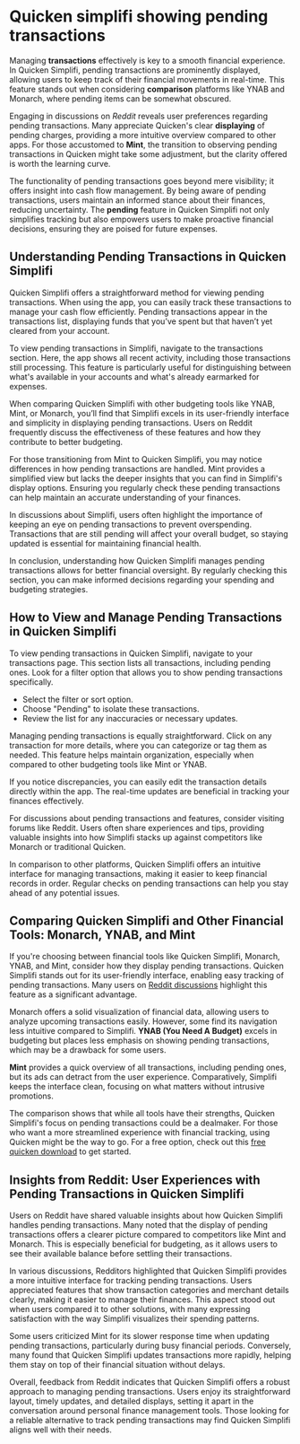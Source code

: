 Quicken simplifi showing pending transactions
=============================================

Managing **transactions** effectively is key to a smooth financial experience. In Quicken Simplifi, pending transactions are prominently displayed, allowing users to keep track of their financial movements in real-time. This feature stands out when considering **comparison** platforms like YNAB and Monarch, where pending items can be somewhat obscured.

Engaging in discussions on *Reddit* reveals user preferences regarding pending transactions. Many appreciate Quicken's clear **displaying** of pending charges, providing a more intuitive overview compared to other apps. For those accustomed to **Mint**, the transition to observing pending transactions in Quicken might take some adjustment, but the clarity offered is worth the learning curve.

The functionality of pending transactions goes beyond mere visibility; it offers insight into cash flow management. By being aware of pending transactions, users maintain an informed stance about their finances, reducing uncertainty. The **pending** feature in Quicken Simplifi not only simplifies tracking but also empowers users to make proactive financial decisions, ensuring they are poised for future expenses.

Understanding Pending Transactions in Quicken Simplifi
------------------------------------------------------

Quicken Simplifi offers a straightforward method for viewing pending transactions. When using the app, you can easily track these transactions to manage your cash flow efficiently. Pending transactions appear in the transactions list, displaying funds that you’ve spent but that haven’t yet cleared from your account.

To view pending transactions in Simplifi, navigate to the transactions section. Here, the app shows all recent activity, including those transactions still processing. This feature is particularly useful for distinguishing between what's available in your accounts and what's already earmarked for expenses.

When comparing Quicken Simplifi with other budgeting tools like YNAB, Mint, or Monarch, you’ll find that Simplifi excels in its user-friendly interface and simplicity in displaying pending transactions. Users on Reddit frequently discuss the effectiveness of these features and how they contribute to better budgeting.

For those transitioning from Mint to Quicken Simplifi, you may notice differences in how pending transactions are handled. Mint provides a simplified view but lacks the deeper insights that you can find in Simplifi's display options. Ensuring you regularly check these pending transactions can help maintain an accurate understanding of your finances.

In discussions about Simplifi, users often highlight the importance of keeping an eye on pending transactions to prevent overspending. Transactions that are still pending will affect your overall budget, so staying updated is essential for maintaining financial health.

In conclusion, understanding how Quicken Simplifi manages pending transactions allows for better financial oversight. By regularly checking this section, you can make informed decisions regarding your spending and budgeting strategies.

How to View and Manage Pending Transactions in Quicken Simplifi
---------------------------------------------------------------

To view pending transactions in Quicken Simplifi, navigate to your transactions page. This section lists all transactions, including pending ones. Look for a filter option that allows you to show pending transactions specifically.

* Select the filter or sort option.
* Choose "Pending" to isolate these transactions.
* Review the list for any inaccuracies or necessary updates.

Managing pending transactions is equally straightforward. Click on any transaction for more details, where you can categorize or tag them as needed. This feature helps maintain organization, especially when compared to other budgeting tools like Mint or YNAB.

If you notice discrepancies, you can easily edit the transaction details directly within the app. The real-time updates are beneficial in tracking your finances effectively.

For discussions about pending transactions and features, consider visiting forums like Reddit. Users often share experiences and tips, providing valuable insights into how Simplifi stacks up against competitors like Monarch or traditional Quicken.

In comparison to other platforms, Quicken Simplifi offers an intuitive interface for managing transactions, making it easier to keep financial records in order. Regular checks on pending transactions can help you stay ahead of any potential issues.

Comparing Quicken Simplifi and Other Financial Tools: Monarch, YNAB, and Mint
-----------------------------------------------------------------------------

If you're choosing between financial tools like Quicken Simplifi, Monarch, YNAB, and Mint, consider how they display pending transactions. Quicken Simplifi stands out for its user-friendly interface, enabling easy tracking of pending transactions. Many users on [Reddit discussions](https://www.reddit.com/r/personalfinance) highlight this feature as a significant advantage.

Monarch offers a solid visualization of financial data, allowing users to analyze upcoming transactions easily. However, some find its navigation less intuitive compared to Simplifi. **YNAB (You Need A Budget)** excels in budgeting but places less emphasis on showing pending transactions, which may be a drawback for some users.

**Mint** provides a quick overview of all transactions, including pending ones, but its ads can detract from the user experience. Comparatively, Simplifi keeps the interface clean, focusing on what matters without intrusive promotions.

The comparison shows that while all tools have their strengths, Quicken Simplifi's focus on pending transactions could be a dealmaker. For those who want a more streamlined experience with financial tracking, using Quicken might be the way to go. For a free option, check out this [free quicken download](https://github.com/moonsmuddadif1986/symmetrical-invention) to get started.

Insights from Reddit: User Experiences with Pending Transactions in Quicken Simplifi
------------------------------------------------------------------------------------

Users on Reddit have shared valuable insights about how Quicken Simplifi handles pending transactions. Many noted that the display of pending transactions offers a clearer picture compared to competitors like Mint and Monarch. This is especially beneficial for budgeting, as it allows users to see their available balance before settling their transactions.

In various discussions, Redditors highlighted that Quicken Simplifi provides a more intuitive interface for tracking pending transactions. Users appreciated features that show transaction categories and merchant details clearly, making it easier to manage their finances. This aspect stood out when users compared it to other solutions, with many expressing satisfaction with the way Simplifi visualizes their spending patterns.

Some users criticized Mint for its slower response time when updating pending transactions, particularly during busy financial periods. Conversely, many found that Quicken Simplifi updates transactions more rapidly, helping them stay on top of their financial situation without delays.

Overall, feedback from Reddit indicates that Quicken Simplifi offers a robust approach to managing pending transactions. Users enjoy its straightforward layout, timely updates, and detailed displays, setting it apart in the conversation around personal finance management tools. Those looking for a reliable alternative to track pending transactions may find Quicken Simplifi aligns well with their needs.
